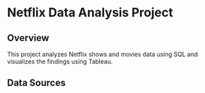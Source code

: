 # Netflix Data Analysis Project

## Overview

This project analyzes Netflix shows and movies data using SQL and visualizes the findings using Tableau.

## Data Sources
